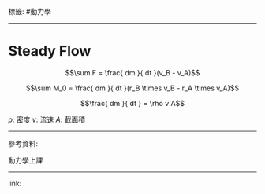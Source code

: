 標籤: #動力學 

---

# Steady Flow

$$\sum F = \frac{ dm }{ dt }(v_B - v_A)$$

$$\sum M_0 = \frac{ dm }{ dt }(r_B \times v_B - r_A \times v_A)$$

$$\frac{ dm }{ dt } = \rho v A$$

$\rho$: 密度
$v$: 流速
$A$: 截面積

---

參考資料:

動力學上課

---

link:

